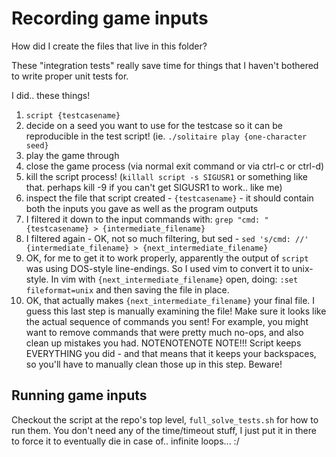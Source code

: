 # Recording game inputs

How did I create the files that live in this folder?

These "integration tests" really save time for things that I haven't bothered to write proper unit tests for.

I did.. these things!

1. `script {testcasename}`
2. decide on a seed you want to use for the testcase so it can be reproducible in the test script! (ie. `./solitaire play {one-character seed}`
3. play the game through
4. close the game process (via normal exit command or via ctrl-c or ctrl-d)
5. kill the script process! (`killall script -s SIGUSR1` or something like that. perhaps kill -9 if you can't get SIGUSR1 to work.. like me)
6. inspect the file that script created - `{testcasename}` - it should contain both the inputs you gave as well as the program outputs
7. I filtered it down to the input commands with: `grep "cmd: " {testcasename} > {intermediate_filename}`
8. I filtered again - OK, not so much filtering, but sed - `sed 's/cmd: //' {intermediate_filename} > {next_intermediate_filename}`
9. OK, for me to get it to work properly, apparently the output of `script` was using DOS-style line-endings. So I used vim to convert it to unix-style. In vim with `{next_intermediate_filename}` open, doing: `:set fileformat=unix` and then saving the file in place.
10. OK, that actually makes `{next_intermediate_filename}` your final file. I guess this last step is manually examining the file! Make sure it looks like the actual sequence of commands you sent! For example, you might want to remove commands that were pretty much no-ops, and also clean up mistakes you had. NOTENOTENOTE NOTE!!! Script keeps EVERYTHING you did - and that means that it keeps your backspaces, so you'll have to manually clean those up in this step. Beware!


## Running game inputs

Checkout the script at the repo's top level, `full_solve_tests.sh` for how to run them. You don't need any of the time/timeout stuff, I just put it in there to force it to eventually die in case of.. infinite loops... :/
